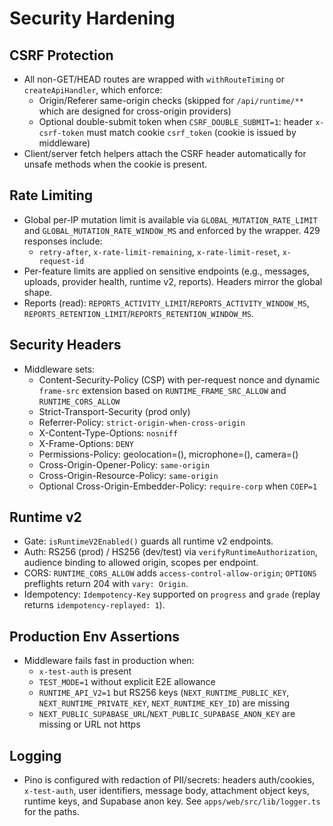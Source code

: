 # Security Hardening

## CSRF Protection
- All non-GET/HEAD routes are wrapped with `withRouteTiming` or `createApiHandler`, which enforce:
  - Origin/Referer same-origin checks (skipped for `/api/runtime/**` which are designed for cross-origin providers)
  - Optional double-submit token when `CSRF_DOUBLE_SUBMIT=1`: header `x-csrf-token` must match cookie `csrf_token` (cookie is issued by middleware)
- Client/server fetch helpers attach the CSRF header automatically for unsafe methods when the cookie is present.

## Rate Limiting
- Global per-IP mutation limit is available via `GLOBAL_MUTATION_RATE_LIMIT` and `GLOBAL_MUTATION_RATE_WINDOW_MS` and enforced by the wrapper. 429 responses include:
  - `retry-after`, `x-rate-limit-remaining`, `x-rate-limit-reset`, `x-request-id`
- Per-feature limits are applied on sensitive endpoints (e.g., messages, uploads, provider health, runtime v2, reports). Headers mirror the global shape.
- Reports (read): `REPORTS_ACTIVITY_LIMIT`/`REPORTS_ACTIVITY_WINDOW_MS`, `REPORTS_RETENTION_LIMIT`/`REPORTS_RETENTION_WINDOW_MS`.

## Security Headers
- Middleware sets:
  - Content-Security-Policy (CSP) with per-request nonce and dynamic `frame-src` extension based on `RUNTIME_FRAME_SRC_ALLOW` and `RUNTIME_CORS_ALLOW`
  - Strict-Transport-Security (prod only)
  - Referrer-Policy: `strict-origin-when-cross-origin`
  - X-Content-Type-Options: `nosniff`
  - X-Frame-Options: `DENY`
  - Permissions-Policy: geolocation=(), microphone=(), camera=()
  - Cross-Origin-Opener-Policy: `same-origin`
  - Cross-Origin-Resource-Policy: `same-origin`
  - Optional Cross-Origin-Embedder-Policy: `require-corp` when `COEP=1`

## Runtime v2
- Gate: `isRuntimeV2Enabled()` guards all runtime v2 endpoints.
- Auth: RS256 (prod) / HS256 (dev/test) via `verifyRuntimeAuthorization`, audience binding to allowed origin, scopes per endpoint.
- CORS: `RUNTIME_CORS_ALLOW` adds `access-control-allow-origin`; `OPTIONS` preflights return 204 with `vary: Origin`.
- Idempotency: `Idempotency-Key` supported on `progress` and `grade` (replay returns `idempotency-replayed: 1`).

## Production Env Assertions
- Middleware fails fast in production when:
  - `x-test-auth` is present
  - `TEST_MODE=1` without explicit E2E allowance
  - `RUNTIME_API_V2=1` but RS256 keys (`NEXT_RUNTIME_PUBLIC_KEY`, `NEXT_RUNTIME_PRIVATE_KEY`, `NEXT_RUNTIME_KEY_ID`) are missing
  - `NEXT_PUBLIC_SUPABASE_URL`/`NEXT_PUBLIC_SUPABASE_ANON_KEY` are missing or URL not https

## Logging
- Pino is configured with redaction of PII/secrets: headers auth/cookies, `x-test-auth`, user identifiers, message body, attachment object keys, runtime keys, and Supabase anon key. See `apps/web/src/lib/logger.ts` for the paths.


